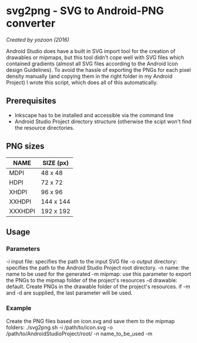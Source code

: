# svg2png - SVG to Android-PNG converter
*Created by yozoon (2016)*

Android Studio does have a built in SVG import tool for the creation of drawables or mipmaps, 
but this tool didn't cope well with SVG files which contained gradients (almost all SVG files
according to the Android Icon design Guidelines). To avoid the hassle of exporting the PNGs for
each pixel density manually (and copying them in the right folder in my Android Project) I wrote 
this script, which does all of this automatically. 

## Prerequisites
* Inkscape has to be installed and accessible via the command line
* Android Studio Project directory structure (otherwise the scipt won't find the resource 
  directories.

## PNG sizes

| NAME    | SIZE (px)  |
| ------- | -----------|
| MDPI    | 48 x 48    |
| HDPI    | 72 x 72    |
| XHDPI   | 96 x 96    |
| XXHDPI  | 144 x 144  |
| XXXHDPI | 192 x 192  |

## Usage
### Parameters
-i <path>  input file: specifies the path to the input SVG file
-o <path>  output directory: specifies the path to the Android Studio Project root directory.
-n <name>  name: the name to be used for the generated 
-m         mipmap: use this parameter to export the PNGs to the mipmap folder of the project's 
           resources
-d         drawable: default. Create PNGs in the drawable folder of the project's resources.
           if -m and -d are supplied, the last parameter will be used.

### Example
Create the PNG files based on icon.svg and save them to the mipmap folders:
./svg2png.sh  -i /path/to/icon.svg -o /path/to/AndroidStudioProject/root/ -n name_to_be_used -m
